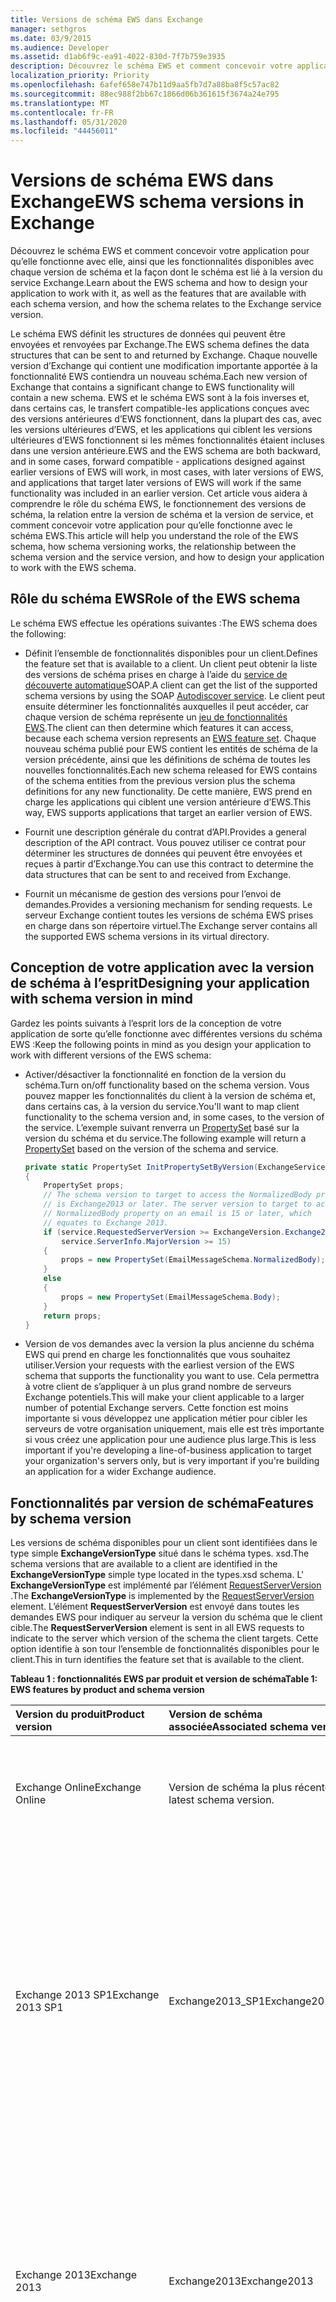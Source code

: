 ```yaml
---
title: Versions de schéma EWS dans Exchange
manager: sethgros
ms.date: 03/9/2015
ms.audience: Developer
ms.assetid: d1ab6f9c-ea91-4022-830d-7f7b759e3935
description: Découvrez le schéma EWS et comment concevoir votre application pour qu’elle fonctionne avec elle, ainsi que les fonctionnalités disponibles avec chaque version de schéma et la façon dont le schéma est lié à la version du service Exchange.
localization_priority: Priority
ms.openlocfilehash: 6afef658e747b11d9aa5fb7d7a88ba8f5c57ac82
ms.sourcegitcommit: 88ec988f2bb67c1866d06b361615f3674a24e795
ms.translationtype: MT
ms.contentlocale: fr-FR
ms.lasthandoff: 05/31/2020
ms.locfileid: "44456011"
---
```

# <a name="ews-schema-versions-in-exchange"></a><span data-ttu-id="86e92-103">Versions de schéma EWS dans Exchange</span><span class="sxs-lookup"><span data-stu-id="86e92-103">EWS schema versions in Exchange</span></span>

<span data-ttu-id="86e92-104">Découvrez le schéma EWS et comment concevoir votre application pour qu’elle fonctionne avec elle, ainsi que les fonctionnalités disponibles avec chaque version de schéma et la façon dont le schéma est lié à la version du service Exchange.</span><span class="sxs-lookup"><span data-stu-id="86e92-104">Learn about the EWS schema and how to design your application to work with it, as well as the features that are available with each schema version, and how the schema relates to the Exchange service version.</span></span>
  
<span data-ttu-id="86e92-105">Le schéma EWS définit les structures de données qui peuvent être envoyées et renvoyées par Exchange.</span><span class="sxs-lookup"><span data-stu-id="86e92-105">The EWS schema defines the data structures that can be sent to and returned by Exchange.</span></span> <span data-ttu-id="86e92-106">Chaque nouvelle version d’Exchange qui contient une modification importante apportée à la fonctionnalité EWS contiendra un nouveau schéma.</span><span class="sxs-lookup"><span data-stu-id="86e92-106">Each new version of Exchange that contains a significant change to EWS functionality will contain a new schema.</span></span> <span data-ttu-id="86e92-107">EWS et le schéma EWS sont à la fois inverses et, dans certains cas, le transfert compatible-les applications conçues avec des versions antérieures d’EWS fonctionnent, dans la plupart des cas, avec les versions ultérieures d’EWS, et les applications qui ciblent les versions ultérieures d’EWS fonctionnent si les mêmes fonctionnalités étaient incluses dans une version antérieure.</span><span class="sxs-lookup"><span data-stu-id="86e92-107">EWS and the EWS schema are both backward, and in some cases, forward compatible - applications designed against earlier versions of EWS will work, in most cases, with later versions of EWS, and applications that target later versions of EWS will work if the same functionality was included in an earlier version.</span></span> <span data-ttu-id="86e92-108">Cet article vous aidera à comprendre le rôle du schéma EWS, le fonctionnement des versions de schéma, la relation entre la version de schéma et la version de service, et comment concevoir votre application pour qu’elle fonctionne avec le schéma EWS.</span><span class="sxs-lookup"><span data-stu-id="86e92-108">This article will help you understand the role of the EWS schema, how schema versioning works, the relationship between the schema version and the service version, and how to design your application to work with the EWS schema.</span></span> 
  
## <a name="role-of-the-ews-schema"></a><span data-ttu-id="86e92-109">Rôle du schéma EWS</span><span class="sxs-lookup"><span data-stu-id="86e92-109">Role of the EWS schema</span></span>

<span data-ttu-id="86e92-110">Le schéma EWS effectue les opérations suivantes :</span><span class="sxs-lookup"><span data-stu-id="86e92-110">The EWS schema does the following:</span></span>
  
- <span data-ttu-id="86e92-111">Définit l’ensemble de fonctionnalités disponibles pour un client.</span><span class="sxs-lookup"><span data-stu-id="86e92-111">Defines the feature set that is available to a client.</span></span> <span data-ttu-id="86e92-112">Un client peut obtenir la liste des versions de schéma prises en charge à l’aide du [service de découverte automatique](autodiscover-for-exchange.md)SOAP.</span><span class="sxs-lookup"><span data-stu-id="86e92-112">A client can get the list of the supported schema versions by using the SOAP [Autodiscover service](autodiscover-for-exchange.md).</span></span> <span data-ttu-id="86e92-113">Le client peut ensuite déterminer les fonctionnalités auxquelles il peut accéder, car chaque version de schéma représente un [jeu de fonctionnalités EWS](ews-schema-versions-in-exchange.md#bk_features).</span><span class="sxs-lookup"><span data-stu-id="86e92-113">The client can then determine which features it can access, because each schema version represents an [EWS feature set](ews-schema-versions-in-exchange.md#bk_features).</span></span> <span data-ttu-id="86e92-114">Chaque nouveau schéma publié pour EWS contient les entités de schéma de la version précédente, ainsi que les définitions de schéma de toutes les nouvelles fonctionnalités.</span><span class="sxs-lookup"><span data-stu-id="86e92-114">Each new schema released for EWS contains of the schema entities from the previous version plus the schema definitions for any new functionality.</span></span> <span data-ttu-id="86e92-115">De cette manière, EWS prend en charge les applications qui ciblent une version antérieure d’EWS.</span><span class="sxs-lookup"><span data-stu-id="86e92-115">This way, EWS supports applications that target an earlier version of EWS.</span></span>
    
- <span data-ttu-id="86e92-116">Fournit une description générale du contrat d’API.</span><span class="sxs-lookup"><span data-stu-id="86e92-116">Provides a general description of the API contract.</span></span> <span data-ttu-id="86e92-117">Vous pouvez utiliser ce contrat pour déterminer les structures de données qui peuvent être envoyées et reçues à partir d’Exchange.</span><span class="sxs-lookup"><span data-stu-id="86e92-117">You can use this contract to determine the data structures that can be sent to and received from Exchange.</span></span>
    
- <span data-ttu-id="86e92-118">Fournit un mécanisme de gestion des versions pour l’envoi de demandes.</span><span class="sxs-lookup"><span data-stu-id="86e92-118">Provides a versioning mechanism for sending requests.</span></span> <span data-ttu-id="86e92-119">Le serveur Exchange contient toutes les versions de schéma EWS prises en charge dans son répertoire virtuel.</span><span class="sxs-lookup"><span data-stu-id="86e92-119">The Exchange server contains all the supported EWS schema versions in its virtual directory.</span></span> 
    
## <a name="designing-your-application-with-schema-version-in-mind"></a><span data-ttu-id="86e92-120">Conception de votre application avec la version de schéma à l’esprit</span><span class="sxs-lookup"><span data-stu-id="86e92-120">Designing your application with schema version in mind</span></span>

<span data-ttu-id="86e92-121">Gardez les points suivants à l’esprit lors de la conception de votre application de sorte qu’elle fonctionne avec différentes versions du schéma EWS :</span><span class="sxs-lookup"><span data-stu-id="86e92-121">Keep the following points in mind as you design your application to work with different versions of the EWS schema:</span></span>
  
- <span data-ttu-id="86e92-122">Activer/désactiver la fonctionnalité en fonction de la version du schéma.</span><span class="sxs-lookup"><span data-stu-id="86e92-122">Turn on/off functionality based on the schema version.</span></span> <span data-ttu-id="86e92-123">Vous pouvez mapper les fonctionnalités du client à la version de schéma et, dans certains cas, à la version du service.</span><span class="sxs-lookup"><span data-stu-id="86e92-123">You'll want to map client functionality to the schema version and, in some cases, to the version of the service.</span></span> <span data-ttu-id="86e92-124">L’exemple suivant renverra un [PropertySet](https://msdn.microsoft.com/library/office/microsoft.exchange.webservices.data.propertyset%28v=exchg.80%29.aspx) basé sur la version du schéma et du service.</span><span class="sxs-lookup"><span data-stu-id="86e92-124">The following example will return a [PropertySet](https://msdn.microsoft.com/library/office/microsoft.exchange.webservices.data.propertyset%28v=exchg.80%29.aspx) based on the version of the schema and service.</span></span> 
    
  ```cs
  private static PropertySet InitPropertySetByVersion(ExchangeService service)
  {
      PropertySet props;
      // The schema version to target to access the NormalizedBody property 
      // is Exchange2013 or later. The server version to target to access the 
      // NormalizedBody property on an email is 15 or later, which 
      // equates to Exchange 2013.
      if (service.RequestedServerVersion >= ExchangeVersion.Exchange2013 &amp;&amp;
          service.ServerInfo.MajorVersion >= 15)
      {
          props = new PropertySet(EmailMessageSchema.NormalizedBody);
      }
      else
      {
          props = new PropertySet(EmailMessageSchema.Body);
      }
      return props;
  }
  ```

- <span data-ttu-id="86e92-125">Version de vos demandes avec la version la plus ancienne du schéma EWS qui prend en charge les fonctionnalités que vous souhaitez utiliser.</span><span class="sxs-lookup"><span data-stu-id="86e92-125">Version your requests with the earliest version of the EWS schema that supports the functionality you want to use.</span></span> <span data-ttu-id="86e92-126">Cela permettra à votre client de s’appliquer à un plus grand nombre de serveurs Exchange potentiels.</span><span class="sxs-lookup"><span data-stu-id="86e92-126">This will make your client applicable to a larger number of potential Exchange servers.</span></span> <span data-ttu-id="86e92-127">Cette fonction est moins importante si vous développez une application métier pour cibler les serveurs de votre organisation uniquement, mais elle est très importante si vous créez une application pour une audience plus large.</span><span class="sxs-lookup"><span data-stu-id="86e92-127">This is less important if you're developing a line-of-business application to target your organization's servers only, but is very important if you're building an application for a wider Exchange audience.</span></span>
    
## <a name="features-by-schema-version"></a><span data-ttu-id="86e92-128">Fonctionnalités par version de schéma</span><span class="sxs-lookup"><span data-stu-id="86e92-128">Features by schema version</span></span>
<span data-ttu-id="86e92-129"><a name="bk_features"> </a></span><span class="sxs-lookup"><span data-stu-id="86e92-129"><a name="bk_features"> </a></span></span>

<span data-ttu-id="86e92-130">Les versions de schéma disponibles pour un client sont identifiées dans le type simple **ExchangeVersionType** situé dans le schéma types. xsd.</span><span class="sxs-lookup"><span data-stu-id="86e92-130">The schema versions that are available to a client are identified in the **ExchangeVersionType** simple type located in the types.xsd schema.</span></span> <span data-ttu-id="86e92-131">L' **ExchangeVersionType** est implémenté par l’élément [RequestServerVersion](https://msdn.microsoft.com/library/af4032d5-42b3-463e-9d0a-8236d78e5b75%28Office.15%29.aspx) .</span><span class="sxs-lookup"><span data-stu-id="86e92-131">The **ExchangeVersionType** is implemented by the [RequestServerVersion](https://msdn.microsoft.com/library/af4032d5-42b3-463e-9d0a-8236d78e5b75%28Office.15%29.aspx) element.</span></span> <span data-ttu-id="86e92-132">L’élément **RequestServerVersion** est envoyé dans toutes les demandes EWS pour indiquer au serveur la version du schéma que le client cible.</span><span class="sxs-lookup"><span data-stu-id="86e92-132">The **RequestServerVersion** element is sent in all EWS requests to indicate to the server which version of the schema the client targets.</span></span> <span data-ttu-id="86e92-133">Cette option identifie à son tour l’ensemble de fonctionnalités disponibles pour le client.</span><span class="sxs-lookup"><span data-stu-id="86e92-133">This in turn identifies the feature set that is available to the client.</span></span> 
  
<span data-ttu-id="86e92-134">**Tableau 1 : fonctionnalités EWS par produit et version de schéma**</span><span class="sxs-lookup"><span data-stu-id="86e92-134">**Table 1: EWS features by product and schema version**</span></span>

|<span data-ttu-id="86e92-135">**Version du produit**</span><span class="sxs-lookup"><span data-stu-id="86e92-135">**Product version**</span></span>|<span data-ttu-id="86e92-136">**Version de schéma associée**</span><span class="sxs-lookup"><span data-stu-id="86e92-136">**Associated schema version**</span></span>|<span data-ttu-id="86e92-137">**Composants**</span><span class="sxs-lookup"><span data-stu-id="86e92-137">**Features**</span></span>|
|:-----|:-----|:-----|
|<span data-ttu-id="86e92-138">Exchange Online</span><span class="sxs-lookup"><span data-stu-id="86e92-138">Exchange Online</span></span>  |<span data-ttu-id="86e92-139">Version de schéma la plus récente.</span><span class="sxs-lookup"><span data-stu-id="86e92-139">The latest schema version.</span></span>  |<span data-ttu-id="86e92-140">Inclut toutes les fonctionnalités de la version actuelle d’Exchange, ainsi que les nouvelles fonctionnalités ajoutées pour les clients en ligne.</span><span class="sxs-lookup"><span data-stu-id="86e92-140">Includes all the features in the current version of Exchange in addition to any new features that are added for online clients.</span></span> |
|<span data-ttu-id="86e92-141">Exchange 2013 SP1</span><span class="sxs-lookup"><span data-stu-id="86e92-141">Exchange 2013 SP1</span></span> |<span data-ttu-id="86e92-142">Exchange2013_SP1</span><span class="sxs-lookup"><span data-stu-id="86e92-142">Exchange2013_SP1</span></span> | <span data-ttu-id="86e92-143">Inclut toutes les fonctionnalités d’Exchange 2013.</span><span class="sxs-lookup"><span data-stu-id="86e92-143">Includes all the features in Exchange 2013.</span></span><br/><br/><span data-ttu-id="86e92-144">Les fonctionnalités suivantes ont été introduites dans Exchange 2013 SP1 :</span><span class="sxs-lookup"><span data-stu-id="86e92-144">The following features were introduced in Exchange 2013 SP1:</span></span> <ul><li>[<span data-ttu-id="86e92-145">Stratégie de blocage des boîtes aux lettres</span><span class="sxs-lookup"><span data-stu-id="86e92-145">Mailbox hold policy</span></span>](https://msdn.microsoft.com/library/office/microsoft.exchange.webservices.data.exchangeservice.setholdonmailboxes%28v=exchg.80%29.aspx) </li><li> [<span data-ttu-id="86e92-146">Proposition d’un nouvel horaire</span><span class="sxs-lookup"><span data-stu-id="86e92-146">Propose new time</span></span>](how-to-propose-a-new-meeting-time-by-using-ews-in-exchange.md) </li><li>  <span data-ttu-id="86e92-147">Mettre à jour les accusés de réception pour la [mise à jour](https://msdn.microsoft.com/library/office/dn600559%28v=exchg.80%29.aspx) et [la suppression](https://msdn.microsoft.com/library/office/dn600557%28v=exchg.80%29.aspx) des éléments</span><span class="sxs-lookup"><span data-stu-id="86e92-147">Read receipt updates for [updating](https://msdn.microsoft.com/library/office/dn600559%28v=exchg.80%29.aspx) and [deleting](https://msdn.microsoft.com/library/office/dn600557%28v=exchg.80%29.aspx) items</span></span>  </li><li> <span data-ttu-id="86e92-148">Mise à jour des [informations IRM](https://msdn.microsoft.com/library/office/microsoft.exchange.webservices.data.conversation.hasirm%28v=exchg.80%29.aspx) pour les conversations</span><span class="sxs-lookup"><span data-stu-id="86e92-148">[IRM information](https://msdn.microsoft.com/library/office/microsoft.exchange.webservices.data.conversation.hasirm%28v=exchg.80%29.aspx) update for conversations</span></span>  </li></ul> |
|<span data-ttu-id="86e92-149">Exchange 2013</span><span class="sxs-lookup"><span data-stu-id="86e92-149">Exchange 2013</span></span>   |<span data-ttu-id="86e92-150">Exchange2013</span><span class="sxs-lookup"><span data-stu-id="86e92-150">Exchange2013</span></span>   | <span data-ttu-id="86e92-151">Inclut toutes les fonctionnalités introduites dans Exchange 2007 et Exchange 2010.</span><span class="sxs-lookup"><span data-stu-id="86e92-151">Includes all features introduced in Exchange 2007 and Exchange 2010.</span></span> <br/><br/><span data-ttu-id="86e92-152">Les fonctionnalités suivantes ont été introduites dans Exchange 2013 :</span><span class="sxs-lookup"><span data-stu-id="86e92-152">The following features were introduced in Exchange 2013:</span></span><ul><li><span data-ttu-id="86e92-153">Archivage</span><span class="sxs-lookup"><span data-stu-id="86e92-153">Archiving</span></span>  </li><li>  <span data-ttu-id="86e92-154">eDiscovery</span><span class="sxs-lookup"><span data-stu-id="86e92-154">eDiscovery</span></span>  </li><li>  <span data-ttu-id="86e92-155">Personnages</span><span class="sxs-lookup"><span data-stu-id="86e92-155">Personas</span></span>  </li><li>  <span data-ttu-id="86e92-156">Stratégies de rétention</span><span class="sxs-lookup"><span data-stu-id="86e92-156">Retention policies</span></span>  </li><li>  <span data-ttu-id="86e92-157">Magasin de contacts unifié</span><span class="sxs-lookup"><span data-stu-id="86e92-157">Unified Contact Store</span></span>  </li><li>  <span data-ttu-id="86e92-158">Photos de l'utilisateur</span><span class="sxs-lookup"><span data-stu-id="86e92-158">User photos</span></span>  </li></ul> |
|<span data-ttu-id="86e92-159">Exchange 2010 SP2</span><span class="sxs-lookup"><span data-stu-id="86e92-159">Exchange 2010 SP2</span></span>   |<span data-ttu-id="86e92-160">Exchange2010_SP2</span><span class="sxs-lookup"><span data-stu-id="86e92-160">Exchange2010_SP2</span></span> | <span data-ttu-id="86e92-161">Inclut toutes les fonctionnalités introduites dans Exchange 2010 SP1.</span><span class="sxs-lookup"><span data-stu-id="86e92-161">Includes all the features introduced in Exchange 2010 SP1.</span></span> <br/><br/><span data-ttu-id="86e92-162">Les fonctionnalités suivantes ont été introduites dans Exchange 2010 SP2 :</span><span class="sxs-lookup"><span data-stu-id="86e92-162">The following features were introduced in Exchange 2010 SP2:</span></span><ul><li><span data-ttu-id="86e92-163">Obtenir l’expiration du mot de passe</span><span class="sxs-lookup"><span data-stu-id="86e92-163">Get Password Expiration</span></span>  </li><li>  <span data-ttu-id="86e92-164">DateTime, précision</span><span class="sxs-lookup"><span data-stu-id="86e92-164">DateTime precision</span></span>  </li><li>  <span data-ttu-id="86e92-165">Identificateurs de propriété mis à jour pour les contacts</span><span class="sxs-lookup"><span data-stu-id="86e92-165">Updated property identifiers for contacts</span></span>  </li><li>  <span data-ttu-id="86e92-166">Nouveaux scénarios d’usurpation d’identité</span><span class="sxs-lookup"><span data-stu-id="86e92-166">New impersonation scenarios</span></span>  </li></ul> |
|<span data-ttu-id="86e92-167">Exchange 2010 SP1</span><span class="sxs-lookup"><span data-stu-id="86e92-167">Exchange 2010 SP1</span></span>  |<span data-ttu-id="86e92-168">Exchange2010_SP1</span><span class="sxs-lookup"><span data-stu-id="86e92-168">Exchange2010_SP1</span></span>   | <span data-ttu-id="86e92-169">Inclut toutes les fonctionnalités introduites dans Exchange 2010.</span><span class="sxs-lookup"><span data-stu-id="86e92-169">Includes all the features introduced in Exchange 2010.</span></span> <br/><br/><span data-ttu-id="86e92-170">Les fonctionnalités suivantes ont été introduites dans Exchange 2010 SP1 :</span><span class="sxs-lookup"><span data-stu-id="86e92-170">The following features were introduced in Exchange 2010 SP1:</span></span><ul><li><span data-ttu-id="86e92-171">Créer, récupérer et modifier des règles de boîte de réception</span><span class="sxs-lookup"><span data-stu-id="86e92-171">Create, retrieve and modify Inbox rules</span></span>  </li><li>  <span data-ttu-id="86e92-172">Accès par programme à la boîte aux lettres d’archivage</span><span class="sxs-lookup"><span data-stu-id="86e92-172">Programmatic access to Archive Mailbox</span></span>  </li><li>  <span data-ttu-id="86e92-173">Actions de conversation</span><span class="sxs-lookup"><span data-stu-id="86e92-173">Conversations actions</span></span>  </li><li>  <span data-ttu-id="86e92-174">Notifications de traversée de pare-feu</span><span class="sxs-lookup"><span data-stu-id="86e92-174">Firewall traversing notifications</span></span>  </li><li>  <span data-ttu-id="86e92-175">Fonctionnalités d’administration améliorées</span><span class="sxs-lookup"><span data-stu-id="86e92-175">Improved administration features</span></span>  </li><li>  <span data-ttu-id="86e92-176">Prise en charge améliorée des versions mixtes</span><span class="sxs-lookup"><span data-stu-id="86e92-176">Improved mixed version support</span></span>  </li><li>  <span data-ttu-id="86e92-177">Prise en charge de la protection de la limitation</span><span class="sxs-lookup"><span data-stu-id="86e92-177">Throttling protection support</span></span>  </li><li>  <span data-ttu-id="86e92-178">Contrôle de l’accès des applications à EWS</span><span class="sxs-lookup"><span data-stu-id="86e92-178">Control of application access to EWS</span></span>  </li><li>  <span data-ttu-id="86e92-179">Prise en charge de l’authentification par certificat client</span><span class="sxs-lookup"><span data-stu-id="86e92-179">Client certificate authentication support</span></span>  </li></ul> |
|<span data-ttu-id="86e92-180">Exchange 2010</span><span class="sxs-lookup"><span data-stu-id="86e92-180">Exchange 2010</span></span>  |<span data-ttu-id="86e92-181">Exchange2010</span><span class="sxs-lookup"><span data-stu-id="86e92-181">Exchange2010</span></span>   | <span data-ttu-id="86e92-182">Inclut toutes les fonctionnalités introduites dans Exchange 2007 SP1.</span><span class="sxs-lookup"><span data-stu-id="86e92-182">Includes all features introduced in Exchange 2007 SP1.</span></span> <br/><br/><span data-ttu-id="86e92-183">Les fonctionnalités suivantes ont été introduites dans la version initiale d’Exchange 2010 :</span><span class="sxs-lookup"><span data-stu-id="86e92-183">The following features were introduced in the initial release version of Exchange 2010:</span></span><ul><li><span data-ttu-id="86e92-184">Liste de distribution privée complète</span><span class="sxs-lookup"><span data-stu-id="86e92-184">Full Private Distribution List</span></span>  </li><li>  <span data-ttu-id="86e92-185">Objets de configuration utilisateur</span><span class="sxs-lookup"><span data-stu-id="86e92-185">User Configuration Objects</span></span>  </li><li>  <span data-ttu-id="86e92-186">Éléments associés aux dossiers</span><span class="sxs-lookup"><span data-stu-id="86e92-186">Folder Associated Items</span></span>  </li><li>  <span data-ttu-id="86e92-187">Suivi des messages</span><span class="sxs-lookup"><span data-stu-id="86e92-187">Message tracking</span></span>  </li><li>  <span data-ttu-id="86e92-188">Messagerie unifiée</span><span class="sxs-lookup"><span data-stu-id="86e92-188">Unified Messaging</span></span>  </li><li>  <span data-ttu-id="86e92-189">Découverte automatique SOAP</span><span class="sxs-lookup"><span data-stu-id="86e92-189">SOAP Autodiscover</span></span>  </li><li>  <span data-ttu-id="86e92-190">Prise en charge améliorée des fuseaux horaires</span><span class="sxs-lookup"><span data-stu-id="86e92-190">Enhanced Time Zone support</span></span>  </li><li>  <span data-ttu-id="86e92-191">Informations de disponibilité des ressources de la salle</span><span class="sxs-lookup"><span data-stu-id="86e92-191">Room resource availability information</span></span>  </li><li>  <span data-ttu-id="86e92-192">Recherche indexée</span><span class="sxs-lookup"><span data-stu-id="86e92-192">Indexed search</span></span>  </li><li>  <span data-ttu-id="86e92-193">Accès à la benne</span><span class="sxs-lookup"><span data-stu-id="86e92-193">Dumpster access</span></span>  </li><li>  <span data-ttu-id="86e92-194">Informations sur les infos-courrier</span><span class="sxs-lookup"><span data-stu-id="86e92-194">MailTips information</span></span>  </li></ul> |
|<span data-ttu-id="86e92-195">Exchange 2007 SP1</span><span class="sxs-lookup"><span data-stu-id="86e92-195">Exchange 2007 SP1</span></span>   |<span data-ttu-id="86e92-196">Exchange2007_SP1</span><span class="sxs-lookup"><span data-stu-id="86e92-196">Exchange2007_SP1</span></span>  | <span data-ttu-id="86e92-197">Inclut toutes les fonctionnalités introduites dans Exchange 2007.</span><span class="sxs-lookup"><span data-stu-id="86e92-197">Includes all the features introduced in Exchange 2007.</span></span> <br/><br/><span data-ttu-id="86e92-198">Les fonctionnalités suivantes ont été introduites dans Exchange 2007 SP1 :</span><span class="sxs-lookup"><span data-stu-id="86e92-198">The following features were introduced in Exchange 2007 SP1:</span></span><ul><li><span data-ttu-id="86e92-199">Gestion des délégués</span><span class="sxs-lookup"><span data-stu-id="86e92-199">Delegate management</span></span>  </li><li>  <span data-ttu-id="86e92-200">Autorisations d’accès aux dossiers</span><span class="sxs-lookup"><span data-stu-id="86e92-200">Folder permissions</span></span>  </li><li>  <span data-ttu-id="86e92-201">Dossiers publics</span><span class="sxs-lookup"><span data-stu-id="86e92-201">Public folders</span></span>  </li><li>  <span data-ttu-id="86e92-202">Publier des éléments</span><span class="sxs-lookup"><span data-stu-id="86e92-202">Post items</span></span>  </li><li>  <span data-ttu-id="86e92-203">Conversion d’ID</span><span class="sxs-lookup"><span data-stu-id="86e92-203">ID conversion</span></span>  </li></ul>|
|<span data-ttu-id="86e92-204">Exchange 2007</span><span class="sxs-lookup"><span data-stu-id="86e92-204">Exchange 2007</span></span>  |<span data-ttu-id="86e92-205">Exchange2007</span><span class="sxs-lookup"><span data-stu-id="86e92-205">Exchange2007</span></span> | <span data-ttu-id="86e92-206">Les fonctionnalités suivantes ont été introduites dans la version initiale d’Exchange 2007 :</span><span class="sxs-lookup"><span data-stu-id="86e92-206">The following features were introduced in the initial release version of Exchange 2007:</span></span><ul><li><span data-ttu-id="86e92-207">Accès total aux éléments, aux dossiers et aux pièces jointes (créer, obtenir, mettre à jour, supprimer)</span><span class="sxs-lookup"><span data-stu-id="86e92-207">Full access to items, folders, and attachments (Create, Get, Update, Delete)</span></span>  </li><li>  <span data-ttu-id="86e92-208">Disponibilité</span><span class="sxs-lookup"><span data-stu-id="86e92-208">Availability</span></span>  </li><li>  <span data-ttu-id="86e92-209">Paramètres d’absence du Bureau</span><span class="sxs-lookup"><span data-stu-id="86e92-209">Out of Office settings</span></span>  </li><li>  <span data-ttu-id="86e92-210">Notifications</span><span class="sxs-lookup"><span data-stu-id="86e92-210">Notifications</span></span>  </li><li>  <span data-ttu-id="86e92-211">Synchronisation</span><span class="sxs-lookup"><span data-stu-id="86e92-211">Synchronization</span></span>  </li><li>  <span data-ttu-id="86e92-212">Résolution de noms</span><span class="sxs-lookup"><span data-stu-id="86e92-212">Name resolution</span></span>  </li><li>  <span data-ttu-id="86e92-213">Expansion de liste de distribution (DL)</span><span class="sxs-lookup"><span data-stu-id="86e92-213">Distribution list (DL) expansion</span></span>  </li><li>  <span data-ttu-id="86e92-214">Rechercher</span><span class="sxs-lookup"><span data-stu-id="86e92-214">Search</span></span>  </li></ul> |
   
## <a name="relationship-between-the-ews-schema-and-the-service-version"></a><span data-ttu-id="86e92-215">Relation entre le schéma EWS et la version de service</span><span class="sxs-lookup"><span data-stu-id="86e92-215">Relationship between the EWS schema and the service version</span></span>
<span data-ttu-id="86e92-216"><a name="bk_features"> </a></span><span class="sxs-lookup"><span data-stu-id="86e92-216"><a name="bk_features"> </a></span></span>

<span data-ttu-id="86e92-217">La version du schéma EWS est liée à la version du service EWS que le serveur exécute.</span><span class="sxs-lookup"><span data-stu-id="86e92-217">The EWS schema version is related to the version of the EWS service that the server is running.</span></span> <span data-ttu-id="86e92-218">Le modèle d’affectation de noms pour le schéma EWS est lié aux versions locales d’Exchange.</span><span class="sxs-lookup"><span data-stu-id="86e92-218">The naming pattern for the EWS schema is related to the on-premises versions of Exchange.</span></span> <span data-ttu-id="86e92-219">Par exemple, la version initiale d’Exchange 2013 a une version de service de 15.00.0516.032 et le nom de schéma **Exchange2013**.</span><span class="sxs-lookup"><span data-stu-id="86e92-219">For example, the initial release of Exchange 2013 has a service version of 15.00.0516.032 and the schema name **Exchange2013**.</span></span> <span data-ttu-id="86e92-220">Étant donné que le schéma a été mis à jour pour Exchange 2013, Exchange 2013 et Exchange Online avec une version de service d' 15.00.0516.032 et les versions ultérieures ont le même nom de version pour le schéma le plus récent.</span><span class="sxs-lookup"><span data-stu-id="86e92-220">Because the schema was updated for Exchange 2013, both Exchange 2013 and Exchange Online with a service version of 15.00.0516.032 and later have the same version name for the latest schema.</span></span> <span data-ttu-id="86e92-221">Dans les versions antérieures d’Exchange, le schéma EWS n’a pas été mis à jour avec des mises à jour cumulatives (précédemment appelés correctifs cumulatifs).</span><span class="sxs-lookup"><span data-stu-id="86e92-221">In earlier versions of Exchange, the EWS schema was not updated with cumulative updates (formerly called rollups).</span></span> <span data-ttu-id="86e92-222">Étant donné qu’Exchange est mis à jour plus fréquemment pour prendre en charge Exchange Online, les mises à jour cumulatives contiennent maintenant des mises à jour de schéma pour EWS.</span><span class="sxs-lookup"><span data-stu-id="86e92-222">But because Exchange is updated more frequently to support Exchange Online, cumulative updates now contain schema updates for EWS.</span></span> <span data-ttu-id="86e92-223">Les noms de fichier de schéma et le nom de version de schéma associé sont uniquement mis à jour avec les service packs ou les versions majeures d’Exchange en local.</span><span class="sxs-lookup"><span data-stu-id="86e92-223">The schema file names, and the associated schema version name, are only updated with service packs or major releases of Exchange on-premises.</span></span>
  
<span data-ttu-id="86e92-224">Bien que le schéma EWS définisse le contrat, dans certains cas, la version de service est le seul moyen pour un client de déterminer la façon dont il est supposé interagir avec le service.</span><span class="sxs-lookup"><span data-stu-id="86e92-224">While the EWS schema defines the contract, in some scenarios, the service version is the only way for a client to determine how it is supposed to interact with the service.</span></span> <span data-ttu-id="86e92-225">Les modifications de comportement de service qui ne sont pas reflétées dans le schéma peuvent uniquement être déterminées par la version de service renvoyée dans toutes les réponses EWS.</span><span class="sxs-lookup"><span data-stu-id="86e92-225">Service behavior changes that aren't reflected in the schema can only be determined by the service version returned in all EWS responses.</span></span> <span data-ttu-id="86e92-226">Par exemple, lorsque les [dossiers publics](public-folder-access-with-ews-in-exchange.md) ont été reconçus dans Exchange 2013, les opérations utilisées pour déplacer et copier des dossiers publics ont été modifiées.</span><span class="sxs-lookup"><span data-stu-id="86e92-226">For example, when [public folders](public-folder-access-with-ews-in-exchange.md) were redesigned in Exchange 2013, the operations that are used to move and copy public folders changed.</span></span> <span data-ttu-id="86e92-227">Si vous avez conçu un client pour copier des dossiers publics dans Exchange 2010, vous devez le mettre à jour pour qu’il utilise des opérations différentes afin d’obtenir le même résultat dans Exchange 2013.</span><span class="sxs-lookup"><span data-stu-id="86e92-227">If you designed a client to copy public folders in Exchange 2010, you would need to update it to use different operations to get the same result in Exchange 2013.</span></span> 
  
## <a name="how-the-ews-schema-is-updated"></a><span data-ttu-id="86e92-228">Mise à jour du schéma EWS</span><span class="sxs-lookup"><span data-stu-id="86e92-228">How the EWS schema is updated</span></span>
<span data-ttu-id="86e92-229"><a name="bk_features"> </a></span><span class="sxs-lookup"><span data-stu-id="86e92-229"><a name="bk_features"> </a></span></span>

<span data-ttu-id="86e92-230">Les serveurs Exchange exécutant des versions d’Exchange à partir d’Exchange 2007 incluent le schéma EWS dans le répertoire virtuel qui héberge le service EWS.</span><span class="sxs-lookup"><span data-stu-id="86e92-230">Exchange servers running versions of Exchange starting with Exchange 2007 include the EWS schema in the virtual directory that hosts the EWS service.</span></span> <span data-ttu-id="86e92-231">La version actuelle du schéma est toujours représentée par les fichiers types. xsd et messages. xsd.</span><span class="sxs-lookup"><span data-stu-id="86e92-231">The current schema version is always represented by the types.xsd and messages.xsd files.</span></span> <span data-ttu-id="86e92-232">La figure 1 montre comment le schéma messages. xsd est bifurque lorsqu’une nouvelle version du schéma est développée.</span><span class="sxs-lookup"><span data-stu-id="86e92-232">Figure 1 shows how the messages.xsd schema is forked when a new version of the schema is developed.</span></span> <span data-ttu-id="86e92-233">Avant l’ajout de nouvelles fonctionnalités, une copie du schéma messages. xsd d’origine est incluse et renommée pour représenter la version précédente du schéma.</span><span class="sxs-lookup"><span data-stu-id="86e92-233">Before new functionality is added, a copy of the original messages.xsd schema is included and renamed to represent the previous version of the schema.</span></span> <span data-ttu-id="86e92-234">Le fichier messages. xsd est ensuite mis à jour avec la description de service de la nouvelle version.</span><span class="sxs-lookup"><span data-stu-id="86e92-234">The messages.xsd file is then updated with the service description for the new version.</span></span>
  
<span data-ttu-id="86e92-235">**Figure 1. Mise à jour du schéma EWS**</span><span class="sxs-lookup"><span data-stu-id="86e92-235">**Figure 1. How the EWS schema is updated**</span></span>

![Illustration de la mise à jour du schéma EWS. La dernière version du schéma est divisée et renommée afin de représenter la version précédente et le dernier nom de fichier représente la version actuelle.](media/Ex15_EWS_Schema_Update1.png)
  
<span data-ttu-id="86e92-238">Avant la mise à jour du schéma EWS pour une nouvelle version, la version actuelle du schéma est dupliquée et renommée à l’aide de la Convention suivante :</span><span class="sxs-lookup"><span data-stu-id="86e92-238">Before the EWS schema is updated for a new version, the current version of the schema is forked and renamed using the following convention:</span></span>
  
`<schemaname>-<majorserverversion><servicepack>.xsd`
  
<span data-ttu-id="86e92-239">Le nom du fichier d’origine représente alors le schéma le plus récent.</span><span class="sxs-lookup"><span data-stu-id="86e92-239">The original file name then represents the latest schema.</span></span> <span data-ttu-id="86e92-240">Toutes les nouvelles fonctionnalités sont ajoutées au dernier schéma, à l’exception des mises à jour et des correctifs pour les versions antérieures du schéma.</span><span class="sxs-lookup"><span data-stu-id="86e92-240">All new features are added to the latest schema, with the exception of updates and fixes to the earlier versions of the schema.</span></span> 
  
## <a name="see-also"></a><span data-ttu-id="86e92-241">Voir aussi</span><span class="sxs-lookup"><span data-stu-id="86e92-241">See also</span></span>

- [<span data-ttu-id="86e92-242">Versions de schéma EWS dans Exchange</span><span class="sxs-lookup"><span data-stu-id="86e92-242">EWS schema versions in Exchange</span></span>](ews-schema-versions-in-exchange.md) 
- [<span data-ttu-id="86e92-243">Découverte automatique pour Exchange</span><span class="sxs-lookup"><span data-stu-id="86e92-243">Autodiscover for Exchange</span></span>](autodiscover-for-exchange.md) 
- [<span data-ttu-id="86e92-244">Développer des clients de service web pour Exchange</span><span class="sxs-lookup"><span data-stu-id="86e92-244">Develop web service clients for Exchange</span></span>](develop-web-service-clients-for-exchange.md)
    

